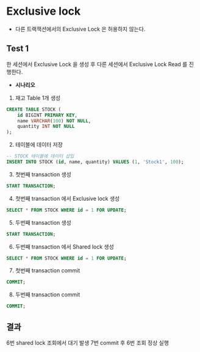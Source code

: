 # Exclusive lock

- 다른 트랙잭션에서의 Exclusive Lock 은 허용하지 않는다.

## Test 1
한 세션에서 Exclusive Lock 을 생성 후
다른 세션에서 Exclusive Lock Read 를 진행한다.

- **시나리오**
1. 재고 Table 1개 생성
```sql
CREATE TABLE STOCK (
    id BIGINT PRIMARY KEY,
    name VARCHAR(100) NOT NULL,
    quantity INT NOT NULL
);
```

2. 테이블에 데이터 저장
```sql
-- STOCK 테이블에 데이터 삽입
INSERT INTO STOCK (id, name, quantity) VALUES (1, 'Stock1', 100);
```

3. 첫번째 transaction 생성
```sql
START TRANSACTION;
```

4. 첫번째 transaction 에서 Exclusive lock 생성
```sql
SELECT * FROM STOCK WHERE id = 1 FOR UPDATE;
```

5. 두번째 transaction 생성
```sql
START TRANSACTION;
```

6. 두번째 transaction 에서 Shared lock 생성
```sql
SELECT * FROM STOCK WHERE id = 1 FOR UPDATE;
```

7. 첫번째 transaction commit
```sql
COMMIT;
```

8. 두번째 transaction commit
```sql
COMMIT;
```

## 결과
6번 shared lock 조회에서 대기 발생
7번 commit 후 6번 조회 정상 실행
